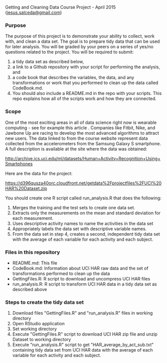 Getting and Cleaning Data Course Project - April 2015 (jesus.salceda@gmail.com)

### Purpose
The purpose of this project is to demonstrate your ability to collect, work with, and clean a data set. The goal is to prepare tidy data that can be used for later analysis. You will be graded by your peers on a series of yes/no questions related to the project. 
You will be required to submit: 

1. a tidy data set as described below, 
2. a link to a Github repository with your script for performing the analysis, and 
3. a code book that describes the variables, the data, and any transformations or work that you performed to clean up the data called CodeBook.md. 
4. You should also include a README.md in the repo with your scripts. This repo explains how all of the scripts work and how they are connected.  

### Scope
One of the most exciting areas in all of data science right now is wearable computing - see for example this article . Companies like Fitbit, Nike, and Jawbone Up are racing to develop the most advanced algorithms to attract new users. The data linked to from the course website represent data collected from the accelerometers from the Samsung Galaxy S smartphone. A full description is available at the site where the data was obtained: 

http://archive.ics.uci.edu/ml/datasets/Human+Activity+Recognition+Using+Smartphones 

Here are the data for the project: 

https://d396qusza40orc.cloudfront.net/getdata%2Fprojectfiles%2FUCI%20HAR%20Dataset.zip 

You should create one R script called run_analysis.R that does the following:

1. Merges the training and the test sets to create one data set.
2. Extracts only the measurements on the mean and standard deviation for each measurement. 
3. Uses descriptive activity names to name the activities in the data set
4. Appropriately labels the data set with descriptive variable names.
5. From the data set in step 4, creates a second, independent tidy data set with the average of each variable for each activity and each subject.

### Files in this repository
- README.md: This file
- CodeBook.md: Information about UCI HAR raw data and the set of transformations performed to clean up the data
- GettingFiles.R: R script to download and uncompress UCI HAR files
- run_analysis.R: R script to transform UCI HAR data in a tidy data set as described above

### Steps to create the tidy data set
1. Download files "GettingFiles.R" and "run_analysis.R" files in working directory
2. Open RStudio application
3. Set working directory
4. Execute "GettingFiles.R" script to download UCI HAR zip file and unzip Dataset to working directory
5. Execute "run_analysis.R" script to get "HAR_average_by_act_sub.txt" containing tidy data set from UCI HAR data with the average of each variable for each activity and each subject.



